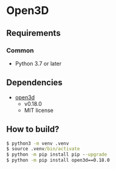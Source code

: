 # Open3D

## Requirements

### Common

* Python 3.7 or later

## Dependencies

* [open3d](https://github.com/isl-org/Open3D)
  * v0.18.0
  * MIT license

## How to build?

````bat
$ python3 -m venv .venv
$ source .venv/bin/activate
$ python -m pip install pip --upgrade
$ python -m pip install open3d==0.18.0
````
